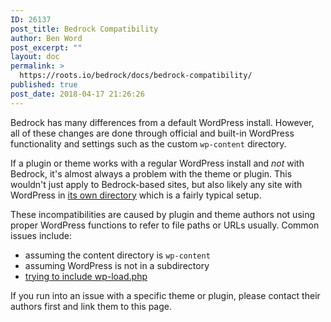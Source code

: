 ```yaml
---
ID: 26137
post_title: Bedrock Compatibility
author: Ben Word
post_excerpt: ""
layout: doc
permalink: >
  https://roots.io/bedrock/docs/bedrock-compatibility/
published: true
post_date: 2018-04-17 21:26:26
---
```

Bedrock has many differences from a default WordPress install. However, all of these changes are done through official and built-in WordPress functionality and settings such as the custom `wp-content` directory.

If a plugin or theme works with a regular WordPress install and *not* with Bedrock, it's almost always a problem with the theme or plugin. This wouldn't just apply to Bedrock-based sites, but also likely any site with WordPress in [its own directory](https://codex.wordpress.org/Giving_WordPress_Its_Own_Directory) which is a fairly typical setup.

These incompatibilities are caused by plugin and theme authors not using proper WordPress functions to refer to file paths or URLs usually. Common issues include:

* assuming the content directory is `wp-content`
* assuming WordPress is not in a subdirectory
* [trying to include wp-load.php](http://ottopress.com/2010/dont-include-wp-load-please/)

If you run into an issue with a specific theme or plugin, please contact their authors first and link them to this page.